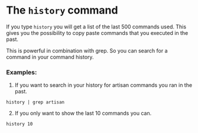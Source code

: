 # The `history` command

If you type `history` you will get a list of the last 500 commands used. This gives you the possibility to copy paste commands that you executed in the past.

This is powerful in combination with grep. So you can search for a command in your command history.

### Examples:

1. If you want to search in your history for artisan commands you ran in the past.

```
history | grep artisan
```

2. If you only want to show the last 10 commands you can.

```
history 10
```